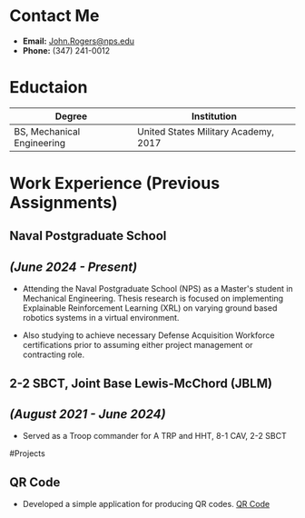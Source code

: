 # Contact Me
* __Email:__ John.Rogers@nps.edu
* __Phone:__ (347) 241-0012

# Eductaion
|          Degree            |              Institution             |
|----------------------------|--------------------------------------|
| BS, Mechanical Engineering | United States Military Academy, 2017 |

# Work Experience (Previous Assignments)

## Naval Postgraduate School
## _(June 2024 - Present)_

* Attending the Naval Postgraduate School (NPS) as a Master's student in Mechanical Engineering.  Thesis research is focused on implementing Explainable Reinforcement Learning (XRL) on varying ground based robotics systems in a virtual environment.

* Also studying to achieve necessary Defense Acquisition Workforce certifications prior to assuming either project management or contracting role.

## 2-2 SBCT, Joint Base Lewis-McChord (JBLM)
## _(August 2021 - June 2024)_

* Served as a Troop commander for A TRP and HHT, 8-1 CAV, 2-2 SBCT

#Projects
## QR Code
* Developed a simple application for producing QR codes.
[QR Code](https://github.com/jrshs79/OA3801_EC2_QR.git)
